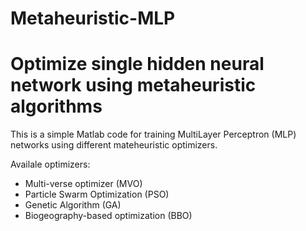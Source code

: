 # Metaheuristic-MLP
# Optimize single hidden neural network using metaheuristic algorithms

This is a simple Matlab code for training MultiLayer Perceptron (MLP) networks using different mateheuristic optimizers. 

Availale optimizers:

- Multi-verse optimizer (MVO)
- Particle Swarm Optimization (PSO)
- Genetic Algorithm (GA)
- Biogeography-based optimization (BBO)
